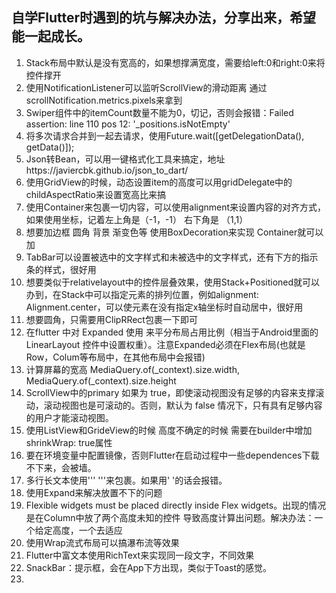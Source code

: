 ## 自学Flutter时遇到的坑与解决办法，分享出来，希望能一起成长。
1. Stack布局中默认是没有宽高的，如果想撑满宽度，需要给left:0和right:0来将控件撑开
2. 使用NotificationListener可以监听ScrollView的滑动距离 通过scrollNotification.metrics.pixels来拿到
3. Swiper组件中的itemCount数量不能为0，切记，否则会报错：Failed assertion: line 110 pos 12: '_positions.isNotEmpty'
4. 将多次请求合并到一起去请求，使用Future.wait([getDelegationData(), getData()]);
5. Json转Bean，可以用一键格式化工具来搞定，地址https://javiercbk.github.io/json_to_dart/
6. 使用GridView的时候，动态设置item的高度可以用gridDelegate中的childAspectRatio来设置宽高比来搞
7. 使用Container来包裹一切内容，可以使用alignment来设置内容的对齐方式，如果使用坐标，记着左上角是（-1，-1） 右下角是 （1,1）
8. 想要加边框 圆角 背景 渐变色等 使用BoxDecoration来实现 Container就可以加
9. TabBar可以设置被选中的文字样式和未被选中的文字样式，还有下方的指示条的样式，很好用
10. 想要类似于relativelayout中的控件层叠效果，使用Stack+Positioned就可以办到，在Stack中可以指定元素的排列位置，例如alignment: Alignment.center，可以使元素在没有指定x轴坐标时自动居中，很好用
11. 想要圆角，只需要用ClipRRect包裹一下即可
12. 在flutter 中对 Expanded 使用 来平分布局占用比例（相当于Android里面的LinearLayout 控件中设置权重）。注意Expanded必须在Flex布局(也就是Row，Colum等布局中，在其他布局中会报错)
13. 计算屏幕的宽高 MediaQuery.of(_context).size.width, MediaQuery.of(_context).size.height
14. ScrollView中的primary 如果为 true，即使滚动视图没有足够的内容来支撑滚动，滚动视图也是可滚动的。否则，默认为 false 情况下，只有具有足够内容的用户才能滚动视图。
15. 使用ListView和GrideView的时候 高度不确定的时候 需要在builder中增加shrinkWrap: true属性
16. 要在环境变量中配置镜像，否则Flutter在启动过程中一些dependences下载不下来，会被墙。
17. 多行长文本使用'''  '''来包裹。如果用'  '的话会报错。
18. 使用Expand来解决放置不下的问题
19. Flexible widgets must be placed directly inside Flex widgets。出现的情况是在Column中放了两个高度未知的控件 导致高度计算出问题。解决办法：一个给定高度，一个去适应
20. 使用Wrap流式布局可以搞瀑布流等效果
21. Flutter中富文本使用RichText来实现同一段文字，不同效果
22. SnackBar：提示框，会在App下方出现，类似于Toast的感觉。
23. 
